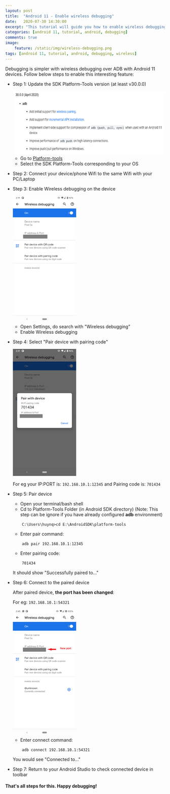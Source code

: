 ```yaml
---
layout: post
title:  "Android 11 - Enable wireless debugging"
date:   2020-07-30 14:30:00
excerpt: "This tutorial will guide you how to enable wireless debugging on Android 11"
categories: [android 11, tutorial, android, debugging]
comments: true
image:
    feature: /static/img/wireless-debugging.png
tags: [android 11, tutorial, android, debugging, wireless]
---
```

Debugging is simpler with wireless debugging over ADB with Android 11 devices. Follow below steps to enable this interesting feature:

- Step 1: Update the SDK Platform-Tools version (at least v30.0.0)

    <img src="../static/img/platform-tools-v30.png" width="550" height="200" />
    
    - Go to [Platform-tools](https://developer.android.com/studio/releases/platform-tools)
    - Select the SDK Platform-Tools corresponding to your OS

- Step 2: Connect your device/phone Wifi to the same Wifi with your PC/Laptop

- Step 3: Enable Wireless debugging on the device

    <img src="../static/img/device-2020-07-30-141931.png" width="200" height="400" />
    
    - Open Settings, do search with "Wireless debugging"
    - Enable Wireless debugging
- Step 4: Select "Pair device with pairing code"

    <img src="../static/img/device-2020-07-30-143116.png" width="200" height="400" />
    
    For eg your IP:PORT is: `192.168.10.1:12345` and Pairing code is: `701434`
- Step 5: Pair device
    - Open your terminal/bash shell
    - Cd to Platform-Tools Folder (in Android SDK directory) (Note: This step can be ignore if you have already configured **adb** environment)
    ```
        C:\Users\huynq>cd E:\AndroidSDK\platform-tools
    ```
    - Enter pair command:
    ```
        adb pair 192.168.10.1:12345
    ```
    - Enter pairing code: 
    ```
        701434
    ```
    It should show "Successfully paired to..."

- Step 6: Connect to the paired device
    
    After paired device, **the port has been changed**:
    
    For eg: `192.168.10.1:54321`
    
    <img src="../static/img/device-2020-07-30-144600.png" width="200" height="400" />

    - Enter connect command:
    ```
        adb connect 192.168.10.1:54321
    ```
    
    You would see "Connected to..."

- Step 7: Return to your Android Studio to check connected device in toolbar


#### That's all steps for this. Happy debugging!

